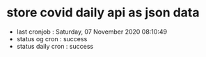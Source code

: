 # store covid daily api as json data

- last cronjob : Saturday, 07 November 2020 08:10:49
- status og cron : success
- status daily cron : success
      
      